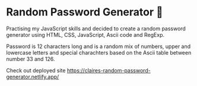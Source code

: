 # Random Password Generator 🔑
Practising my JavaScript skills and decided to create a random password generator using HTML, CSS, JavaScript, Ascii code and RegExp. 

Password is 12 characters long and is a random mix of numbers, upper and lowercase letters and special charachters based on the Ascii table between number 33 and 126.

Check out deployed site https://claires-random-password-generator.netlify.app/


